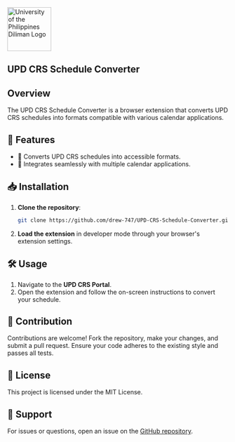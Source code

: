 <img src="https://seeklogo.com/images/U/university-of-the-philippines-diliman-upd-logo-65770383FD-seeklogo.com.png" alt="University of the Philippines Diliman Logo" width="100" height="100">

## UPD CRS Schedule Converter

## Overview
The UPD CRS Schedule Converter is a browser extension that converts UPD CRS schedules into formats compatible with various calendar applications. 

## 🚀 Features
- 🔄 Converts UPD CRS schedules into accessible formats.
- 📅 Integrates seamlessly with multiple calendar applications.

## 📥 Installation
1. **Clone the repository**:
    ```bash
    git clone https://github.com/drew-747/UPD-CRS-Schedule-Converter.git
    ```
2. **Load the extension** in developer mode through your browser's extension settings.

## 🛠️ Usage
1. Navigate to the **UPD CRS Portal**.
2. Open the extension and follow the on-screen instructions to convert your schedule.

## 🤝 Contribution
Contributions are welcome! Fork the repository, make your changes, and submit a pull request. Ensure your code adheres to the existing style and passes all tests.

## 📜 License
This project is licensed under the MIT License. 

## 💬 Support
For issues or questions, open an issue on the [GitHub repository](https://github.com/drew-747/UPD-CRS-Schedule-Converter).
